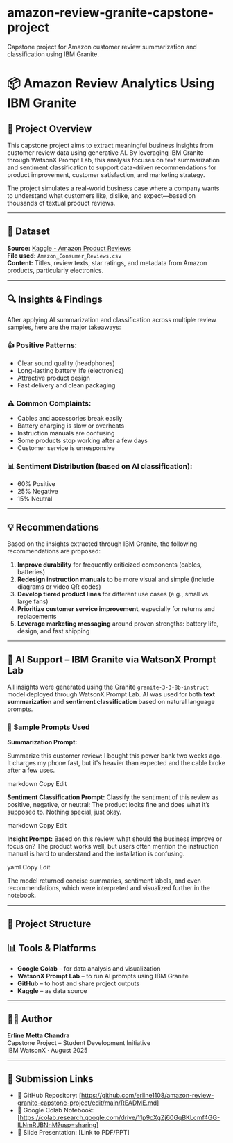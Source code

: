 # amazon-review-granite-capstone-project
Capstone project for Amazon customer review summarization and classification using IBM Granite.
# 📦 Amazon Review Analytics Using IBM Granite

## 📌 Project Overview

This capstone project aims to extract meaningful business insights from customer review data using generative AI. By leveraging IBM Granite through WatsonX Prompt Lab, this analysis focuses on text summarization and sentiment classification to support data-driven recommendations for product improvement, customer satisfaction, and marketing strategy.

The project simulates a real-world business case where a company wants to understand what customers like, dislike, and expect—based on thousands of textual product reviews.

---

## 📂 Dataset

**Source:** [Kaggle - Amazon Product Reviews](https://www.kaggle.com/datasets/datafiniti/consumer-reviews-of-amazon-products)  
**File used:** `Amazon_Consumer_Reviews.csv`  
**Content:** Titles, review texts, star ratings, and metadata from Amazon products, particularly electronics.

---

## 🔍 Insights & Findings

After applying AI summarization and classification across multiple review samples, here are the major takeaways:

### 👍 Positive Patterns:
- Clear sound quality (headphones)
- Long-lasting battery life (electronics)
- Attractive product design
- Fast delivery and clean packaging

### ⚠️ Common Complaints:
- Cables and accessories break easily
- Battery charging is slow or overheats
- Instruction manuals are confusing
- Some products stop working after a few days
- Customer service is unresponsive

### 📊 Sentiment Distribution (based on AI classification):
- 60% Positive  
- 25% Negative  
- 15% Neutral

---

## 💡 Recommendations

Based on the insights extracted through IBM Granite, the following recommendations are proposed:

1. **Improve durability** for frequently criticized components (cables, batteries)
2. **Redesign instruction manuals** to be more visual and simple (include diagrams or video QR codes)
3. **Develop tiered product lines** for different use cases (e.g., small vs. large fans)
4. **Prioritize customer service improvement**, especially for returns and replacements
5. **Leverage marketing messaging** around proven strengths: battery life, design, and fast shipping

---

## 🤖 AI Support – IBM Granite via WatsonX Prompt Lab

All insights were generated using the Granite `granite-3-3-8b-instruct` model deployed through WatsonX Prompt Lab. AI was used for both **text summarization** and **sentiment classification** based on natural language prompts.

### 📝 Sample Prompts Used

**Summarization Prompt:**

Summarize this customer review: I bought this power bank two weeks ago. It charges my phone fast, but it's heavier than expected and the cable broke after a few uses.

markdown
Copy
Edit

**Sentiment Classification Prompt:**
Classify the sentiment of this review as positive, negative, or neutral: The product looks fine and does what it’s supposed to. Nothing special, just okay.

markdown
Copy
Edit

**Insight Prompt:**
Based on this review, what should the business improve or focus on? The product works well, but users often mention the instruction manual is hard to understand and the installation is confusing.

yaml
Copy
Edit

The model returned concise summaries, sentiment labels, and even recommendations, which were interpreted and visualized further in the notebook.

---

## 📁 Project Structure

## 📊 Tools & Platforms

- **Google Colab** – for data analysis and visualization
- **WatsonX Prompt Lab** – to run AI prompts using IBM Granite
- **GitHub** – to host and share project outputs
- **Kaggle** – as data source

---

## 👩‍💻 Author

**Erline Metta Chandra**  
Capstone Project – Student Development Initiative  
IBM WatsonX · August 2025

---

## 📎 Submission Links

- 🔗 GitHub Repository: [https://github.com/erline1108/amazon-review-granite-capstone-project/edit/main/README.md]
- 🔗 Google Colab Notebook: [https://colab.research.google.com/drive/11p9cXgZj60GqBKLcmf4GG-lLNmRJBNnM?usp=sharing]
- 🔗 Slide Presentation: [Link to PDF/PPT]
